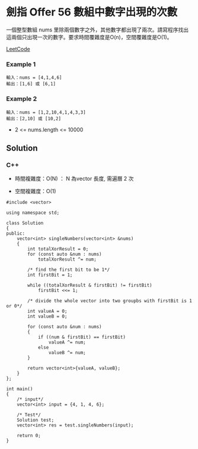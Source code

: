 # 劍指 Offer 56 數組中數字出現的次數

一個整型數組 nums 里除兩個數字之外，其他數字都出現了兩次。請寫程序找出這兩個只出現一次的數字。要求時間覆雜度是O(n)，空間覆雜度是O(1)。

[LeetCode](https://leetcode-cn.com/problems/shu-zu-zhong-shu-zi-chu-xian-de-ci-shu-lcof/)

### Example 1
```
輸入：nums = [4,1,4,6]
輸出：[1,6] 或 [6,1]
```

### Example 2
```
輸入：nums = [1,2,10,4,1,4,3,3]
輸出：[2,10] 或 [10,2]
```

* 2 <= nums.length <= 10000


## Solution  

### C++

* 時間複雜度：O(N) ： N 為vector 長度, 需遍曆 2 次

* 空間複雜度：O(1) 
 

```
#include <vector>

using namespace std;

class Solution
{
public:
    vector<int> singleNumbers(vector<int> &nums)
    {
        int totalXorResult = 0;
        for (const auto &num : nums)
            totalXorResult ^= num;

        /* find the first bit to be 1*/
        int firstBit = 1;

        while ((totalXorResult & firstBit) != firstBit)
            firstBit <<= 1;

        /* divide the whole vector into two groupbs with firstBit is 1 or 0*/
        int valueA = 0;
        int valueB = 0;

        for (const auto &num : nums)
        {
            if ((num & firstBit) == firstBit)
                valueA ^= num;
            else
                valueB ^= num;
        }

        return vector<int>{valueA, valueB};
    }
};

int main()
{
    /* input*/
    vector<int> input = {4, 1, 4, 6};

    /* Test*/
    Solution test;
    vector<int> res = test.singleNumbers(input);

    return 0;
}
```